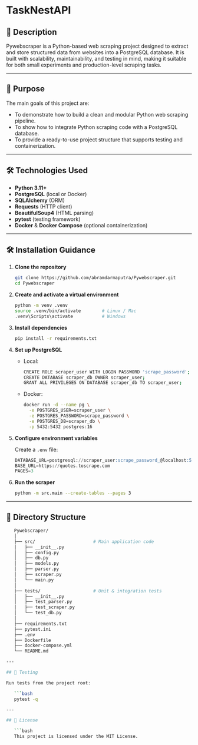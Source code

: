 # TaskNestAPI

## 🌟 Description

Pywebscraper is a Python-based web scraping project designed to extract and store structured data from websites into a PostgreSQL database. It is built with scalability, maintainability, and testing in mind, making it suitable for both small experiments and production-level scraping tasks.

---

## 🎯 Purpose

The main goals of this project are:
- To demonstrate how to build a clean and modular Python web scraping pipeline.
- To show how to integrate Python scraping code with a PostgreSQL database.
- To provide a ready-to-use project structure that supports testing and containerization.

---

## 🛠️ Technologies Used

- **Python 3.11+**
- **PostgreSQL** (local or Docker)
- **SQLAlchemy** (ORM)
- **Requests** (HTTP client)
- **BeautifulSoup4** (HTML parsing)
- **pytest** (testing framework)
- **Docker** & **Docker Compose** (optional containerization)

---

## 🛠️ Installation Guidance

1. **Clone the repository**

   ```bash
   git clone https://github.com/abramdarmaputra/Pywebscraper.git
   cd Pywebscraper

2. **Create and activate a virtual environment**

   ```bash
   python -m venv .venv
   source .venv/bin/activate        # Linux / Mac
   .venv\Scripts\activate           # Windows

3. **Install dependencies**

   ```bash
   pip install -r requirements.txt

4. **Set up PostgreSQL**

   * Local:

     ```bash
     CREATE ROLE scraper_user WITH LOGIN PASSWORD 'scrape_password';
     CREATE DATABASE scraper_db OWNER scraper_user;
     GRANT ALL PRIVILEGES ON DATABASE scraper_db TO scraper_user;

   * Docker:
     ```bash
     docker run -d --name pg \
       -e POSTGRES_USER=scraper_user \
       -e POSTGRES_PASSWORD=scrape_password \
       -e POSTGRES_DB=scraper_db \
       -p 5432:5432 postgres:16

5. **Configure environment variables**
   
   Create a `.env` file:

   ```sql
   DATABASE_URL=postgresql://scraper_user:scrape_password_@localhost:5432/scraper_db
   BASE_URL=https://quotes.toscrape.com
   PAGES=3

6. **Run the scraper**

   ```bash
   python -m src.main --create-tables --pages 3

---

## 📂 Directory Structure

```bash
   Pywebscraper/
   │
   ├── src/                      # Main application code
   │   ├── __init__.py
   │   ├── config.py
   │   ├── db.py
   │   ├── models.py
   │   ├── parser.py
   │   ├── scraper.py
   │   └── main.py
   │
   ├── tests/                    # Unit & integration tests
   │   ├── __init__.py
   │   ├── test_parser.py
   │   ├── test_scraper.py
   │   └── test_db.py
   │
   ├── requirements.txt
   ├── pytest.ini
   ├── .env
   ├── Dockerfile
   ├── docker-compose.yml
   └── README.md

---

## 🧪 Testing

Run tests from the project root:

   ```bash
   pytest -q

---

## 📝 License

   ```bash
   This project is licensed under the MIT License.
